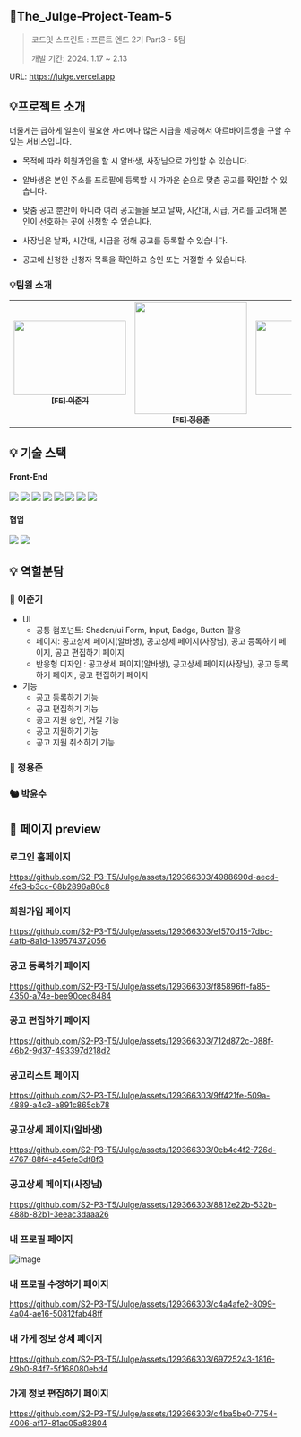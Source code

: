 ## The_Julge-Project-Team-5

> 코드잇 스프린트 : 프론트 엔드 2기 Part3 - 5팀
>
> 개발 기간: 2024. 1.17 ~ 2.13


URL: https://julge.vercel.app


## 💡프로젝트 소개

더줄게는 급하게 일손이 필요한 자리에다 많은 시급을 제공해서 아르바이트생을 구할 수 있는 서비스입니다.

  - 목적에 따라 회원가입을 할 시 알바생, 사장님으로 가입할 수 있습니다.

  - 알바생은 본인 주소를 프로필에 등록할 시 가까운 순으로 맞춤 공고를 확인할 수 있습니다.
  
  - 맞춤 공고 뿐만이 아니라 여러 공고들을 보고 날짜, 시간대, 시급, 거리를 고려해 본인이 선호하는 곳에 신청할 수 있습니다.
  
  - 사장님은 날짜, 시간대, 시급을 정해 공고를 등록할 수 있습니다.
  
  - 공고에 신청한 신청자 목록을 확인하고 승인 또는 거절할 수 있습니다.

### 💡팀원 소개

<table>
  <tbody>
    <tr>
      <td align="center"><a href="https://github.com/eonpain">
      <img width=200px height=133px src="https://velog.velcdn.com/images/ynmkim/post/87530a1d-22d7-4f07-8f53-18fff05262c1/image.png" alt=""/><br />
      <sub><b>[FE] 이준기</b></sub></a><br /></td>
      <td align="center"><a href="https://github.com/dkile">
      <img width=200px src="https://github.com/S2-P3-T5/Julge/assets/129366303/6bca80cf-62b4-497b-81bc-f0148daf86f0" alt=""/><br />
      <sub><b>[FE] 정용준</b></sub></a><br /></td>
      <td align="center"><a href="https://github.com/ys1008p">
      <img width=200px height=133px src="https://github.com/S2-P3-T5/Julge/assets/129366303/2341700c-daf7-481c-947c-73219e8d22b6" alt=""/><br />
      <sub><b>[FE] 박윤수</b></sub></a><br /></td>
    </tr>
  </tbody>
</table>

## 💡 기술 스택

#### Front-End

<div style="margin: ; text-align: left;" "text-align: left;">
  <img src="https://img.shields.io/badge/React-61DAFB?style=for-the-badge&logo=React&logoColor=white">
  <img src="https://img.shields.io/badge/Javascript-F7DF1E?style=for-the-badge&logo=Javascript&logoColor=white">
  <img src="https://img.shields.io/badge/React Query-F7B93E?style=for-the-badge&logo=ReactQuery&logoColor=white">
  <img src="https://img.shields.io/badge/Tailwind-E34F26?style=for-the-badge&logo=Tailwind&logoColor=white">
  <img src="https://img.shields.io/badge/Ky-CC33CC?style=for-the-badge&logo=Ky&logoColor=white">
  <img src="https://img.shields.io/badge/Shadcn/ui-66FF33?style=for-the-badge&logo=Shadcn/ui&logoColor=white">
  <img src="https://img.shields.io/badge/Zod-DB7093?style=for-the-badge&logo=Zod&logoColor=white">
  <img src="https://img.shields.io/badge/React Hook Form-4B32C3?style=for-the-badge&logo=ReactHookForm&logoColor=white">
 </div>


#### 협업

 <div style="margin: ; text-align: left;" "text-align: left;"> 
   <img src="https://img.shields.io/badge/Git-F05032?style=for-the-badge&logo=Git&logoColor=white">
   <img src="https://img.shields.io/badge/Github-181717?style=for-the-badge&logo=Github&logoColor=white">
</div>

## 💡 역할분담

### 🩵 이준기

- UI
    - 공통 컴포넌트: Shadcn/ui Form, Input, Badge, Button 활용
    - 페이지: 공고상세 페이지(알바생), 공고상세 페이지(사장님), 공고 등록하기 페이지, 공고 편집하기 페이지
    - 반응형 디자인 : 공고상세 페이지(알바생), 공고상세 페이지(사장님), 공고 등록하기 페이지, 공고 편집하기 페이지
- 기능
    - 공고 등록하기 기능
    - 공고 편집하기 기능
    - 공고 지원 승인, 거절 기능
    - 공고 지원하기 기능
    - 공고 지원 취소하기 기능

### 🐼 정용준


### 🐿️ 박윤수


## 👀 페이지 preview

### 로그인 홈페이지
https://github.com/S2-P3-T5/Julge/assets/129366303/4988690d-aecd-4fe3-b3cc-68b2896a80c8

### 회원가입 페이지
https://github.com/S2-P3-T5/Julge/assets/129366303/e1570d15-7dbc-4afb-8a1d-139574372056

### 공고 등록하기 페이지
https://github.com/S2-P3-T5/Julge/assets/129366303/f85896ff-fa85-4350-a74e-bee90cec8484

### 공고 편집하기 페이지
https://github.com/S2-P3-T5/Julge/assets/129366303/712d872c-088f-46b2-9d37-493397d218d2

### 공고리스트 페이지
https://github.com/S2-P3-T5/Julge/assets/129366303/9ff421fe-509a-4889-a4c3-a891c865cb78

### 공고상세 페이지(알바생)
https://github.com/S2-P3-T5/Julge/assets/129366303/0eb4c4f2-726d-4767-88f4-a45efe3df8f3

### 공고상세 페이지(사장님)
https://github.com/S2-P3-T5/Julge/assets/129366303/8812e22b-532b-488b-82b1-3eeac3daaa26

### 내 프로필 페이지
![image](https://github.com/S2-P3-T5/Julge/assets/129366303/ad67c3e2-407e-4ede-be28-61a490f6d73e)


### 내 프로필 수정하기 페이지
https://github.com/S2-P3-T5/Julge/assets/129366303/c4a4afe2-8099-4a04-ae16-50812fab48ff

### 내 가게 정보 상세 페이지
https://github.com/S2-P3-T5/Julge/assets/129366303/69725243-1816-49b0-84f7-5f168080ebd4

### 가게 정보 편집하기 페이지
https://github.com/S2-P3-T5/Julge/assets/129366303/c4ba5be0-7754-4006-af17-81ac05a83804



